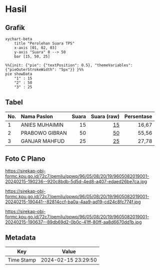 # Hasil

## Grafik

```mermaid
xychart-beta
    title "Perolehan Suara TPS"
    x-axis [01, 02, 03]
    y-axis "Suara" 0 --> 50
    bar [15, 50, 25]
```

```mermaid
%%{init: {"pie": {"textPosition": 0.5}, "themeVariables": {"pieOuterStrokeWidth": "5px"}} }%%
pie showData
    "1" : 15
    "2" : 50
    "3" : 25
```

## Tabel

| No. | Nama Paslon    | Suara | Suara (raw) | Persentase |
|:--- |:-------------- | -----:| -----------:| ----------:|
| 1   | ANIES MUHAIMIN | 15    | [15][p-1]   | 16,67      |
| 2   | PRABOWO GIBRAN | 50    | [50][p-2]   | 55,56      |
| 3   | GANJAR MAHFUD  | 25    | [25][p-3]   | 27,78      |


[p-1]: https://github.com/gigit-pemilu/pemilu-2024-96-papua-barat-daya/blob/main/pilpres/hitung-suara/sub/96-papua-barat-daya/sub/05-maybrat/sub/08-ayamaru/sub/2019-twer/sub/001-tps/sub/paslon-1.txt
[p-2]: https://github.com/gigit-pemilu/pemilu-2024-96-papua-barat-daya/blob/main/pilpres/hitung-suara/sub/96-papua-barat-daya/sub/05-maybrat/sub/08-ayamaru/sub/2019-twer/sub/001-tps/sub/paslon-2.txt
[p-3]: https://github.com/gigit-pemilu/pemilu-2024-96-papua-barat-daya/blob/main/pilpres/hitung-suara/sub/96-papua-barat-daya/sub/05-maybrat/sub/08-ayamaru/sub/2019-twer/sub/001-tps/sub/paslon-3.txt

## Foto C Plano

https://sirekap-obj-formc.kpu.go.id/72c7/pemilu/ppwp/96/05/08/20/19/9605082019001-20240215-190236--920c8bdb-5d5d-4ed8-a407-edaed26be7ca.jpg

https://sirekap-obj-formc.kpu.go.id/72c7/pemilu/ppwp/96/05/08/20/19/9605082019001-20240215-190441--82814ccf-ba0a-4aa9-ad19-cd24c8fc774f.jpg

https://sirekap-obj-formc.kpu.go.id/72c7/pemilu/ppwp/96/05/08/20/19/9605082019001-20240215-190637--89db69d2-0b0c-41ff-80ff-aa8d6670dd1b.jpg


## Metadata

| Key        | Value               |
| ---------- | ------------------- |
| Time Stamp | 2024-02-15 23:29:50 |



